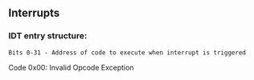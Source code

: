 ## Interrupts
### IDT entry structure:
    Bits 0-31 - Address of code to execute when interrupt is triggered
Code 0x00: Invalid Opcode Exception